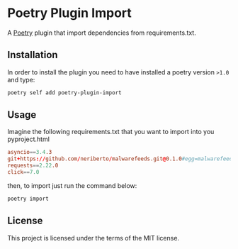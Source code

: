 # Poetry Plugin Import

A [Poetry](https://python-poetry.org) plugin that import dependencies from requirements.txt.

## Installation

In order to install the plugin you need to have installed a poetry version `>1.0` and type:

```bash
poetry self add poetry-plugin-import
```

## Usage

Imagine the following requirements.txt that you want to import into you pyproject.html

```toml
asyncio==3.4.3
git+https://github.com/neriberto/malwarefeeds.git@0.1.0#egg=malwarefeeds
requests==2.22.0
click==7.0
```

then, to import just run the command below:

```bash
poetry import
```

## License

This project is licensed under the terms of the MIT license.